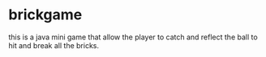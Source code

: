 # brickgame
this is a java mini game that allow the player to catch and reflect the ball to hit and break all the bricks. 
